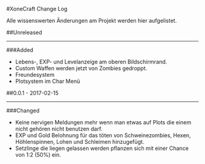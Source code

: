 #XoneCraft Change Log

Alle wissenswerten Änderungen am Projekt werden hier aufgelistet.

##Unreleased
* * *
###Added
  - Lebens-, EXP- und Levelanzeige am oberen Bildschirmrand.
  - Custom Waffen werden jetzt von Zombies gedroppt.
  - Freundesystem
  - Plotsystem im Char Menü

##0.0.1 - 2017-02-15
* * *
###Changed
  - Keine nervigen Meldungen mehr wenn man etwas auf Plots die einem nicht gehören nicht benutzen darf.
  - EXP und Gold Belohnung für das töten von Schweinezombies, Hexen, Höhlenspinnen, Lohen und Schleimen hinzugefügt.
  - Setzlinge die liegen gelassen werden pflanzen sich mit einer Chance von 1:2 (50%) ein.
